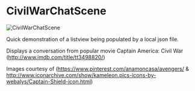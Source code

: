 # CivilWarChatScene
![CivilWarChatScene](https://github.com/CharlesAE/CivilWarChatScene/raw/master/demo.gif "List View")

Quick demonstration of a listview being populated by a local json file.

Displays a conversation from popular movie Captain America: Civil War (http://www.imdb.com/title/tt3498820/)

Images courtesy of (https://www.pinterest.com/anamoncasa/avengers/  & http://www.iconarchive.com/show/kameleon.pics-icons-by-webalys/Captain-Shield-icon.html)
